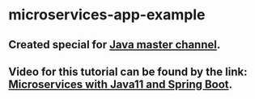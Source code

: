 # microservices-app-example
## Created special for [Java master channel](https://www.youtube.com/channel/UCoybJnahLk_EyDY9jlr5lQA).
## Video for this tutorial can be found by the link: [Microservices with Java11 and Spring Boot](https://youtu.be/8T0uQqlgNoI).
